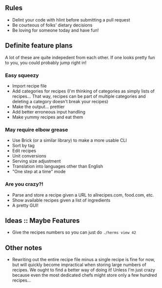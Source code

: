 ## Rules
 - Delint your code with hlint before submitting a pull request
 - Be courteous of folks' dietary decisions
 - Be loving for someone today and have fun!

## Definite feature plans

A lot of these are quite indepedent from each other. If one looks pretty fun to you, you could probably jump right in!

### Easy squeezy
- Import recipe file
- Add categories for recipes (I'm thinking of categories as simply lists of recipes... That way, recipes can be part of multiple categories and deleting a category doesn't break your recipes) 
- Make the output... prettier 
- Add better erroneous input handling
- Make yummy recipes and eat them

### May require elbow grease
- Use Brick (or a similar library) to make a more usable CLI
- Sort by tag
- Edit recipes
- Unit conversions
- Serving size adjustment
- Translation into languages other than English
- "One step at a time" mode

### Are you crazy?!
- Parse and store a recipe given a URL to allrecipes.com, food.com, etc.
- Show available recipes given a list of ingredients
- A pretty GUI!

## Ideas :: Maybe Features
- Give the recipes numbers so you can just do `./herms view 42`

## Other notes
- Rewriting out the entire recipe file minus a single recipe is fine for now, but will quickly become impractical when storing large numbers of recipes. We ought to find a better way of doing it! Unless I'm just crazy because even the most dedicated chefs might store only a few hundred recipes...
